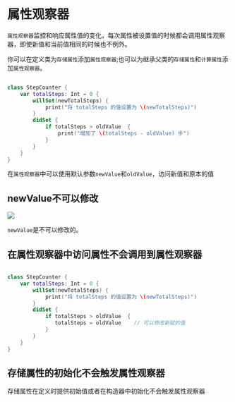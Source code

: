 # 属性观察器

`属性观察器`监控和响应属性值的变化，每次属性被设置值的时候都会调用属性观察器，即使新值和当前值相同的时候也不例外。

你可以在定义类为`存储属性`添加`属性观察器`;也可以为继承父类的`存储属性`和`计算属性`添加`属性观察器`。

```swift

class StepCounter {
    var totalSteps: Int = 0 {
        willSet(newTotalSteps) {
            print("将 totalSteps 的值设置为 \(newTotalSteps)")
        }
        didSet {
            if totalSteps > oldValue  {
                print("增加了 \(totalSteps - oldValue) 步")
            }
        }
    }
}

```

在`属性观察器`中可以使用默认参数`newValue`和`oldValue`，访问新值和原本的值

## newValue不可以修改

![](https://gitee.com/existorlive/exist-or-live-pic/raw/master/%E6%88%AA%E5%B1%8F2020-11-30%20%E4%B8%8A%E5%8D%885.45.17.png)

`newValue`是不可以修改的。


## 在属性观察器中访问属性不会调用到属性观察器

```swift

class StepCounter {
    var totalSteps: Int = 0 {
        willSet(newTotalSteps) {
            print("将 totalSteps 的值设置为 \(newTotalSteps)")
        }
        didSet {
            if totalSteps > oldValue  {
               totalSteps = oldValue    // 可以修改新赋的值
            }
        }
    }
}

```

## 存储属性的初始化不会触发属性观察器

存储属性在定义时提供初始值或者在构造器中初始化不会触发属性观察器





